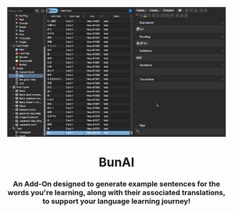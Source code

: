 <div align="center">
  <img src="./docs/sentence_generation_example.gif">

  <h1>BunAI</h1>
  <h3> An Add-On designed to generate example sentences for the words you're learning, along with their associated translations, to support your language learning journey! </h3>
</div>
